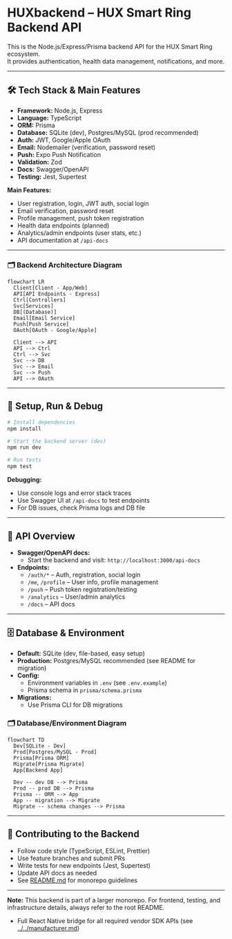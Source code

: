 # HUXbackend – HUX Smart Ring Backend API

This is the Node.js/Express/Prisma backend API for the HUX Smart Ring ecosystem.  
It provides authentication, health data management, notifications, and more.

---

## 🛠️ Tech Stack & Main Features

- **Framework:** Node.js, Express
- **Language:** TypeScript
- **ORM:** Prisma
- **Database:** SQLite (dev), Postgres/MySQL (prod recommended)
- **Auth:** JWT, Google/Apple OAuth
- **Email:** Nodemailer (verification, password reset)
- **Push:** Expo Push Notification
- **Validation:** Zod
- **Docs:** Swagger/OpenAPI
- **Testing:** Jest, Supertest

**Main Features:**
- User registration, login, JWT auth, social login
- Email verification, password reset
- Profile management, push token registration
- Health data endpoints (planned)
- Analytics/admin endpoints (user stats, etc.)
- API documentation at `/api-docs`

---

### 🗂️ Backend Architecture Diagram

```mermaid
flowchart LR
  Client[Client - App/Web]
  API[API Endpoints - Express]
  Ctrl[Controllers]
  Svc[Services]
  DB[(Database)]
  Email[Email Service]
  Push[Push Service]
  OAuth[OAuth - Google/Apple]

  Client --> API
  API --> Ctrl
  Ctrl --> Svc
  Svc --> DB
  Svc --> Email
  Svc --> Push
  API --> OAuth
```

---

## 🚀 Setup, Run & Debug

```sh
# Install dependencies
npm install

# Start the backend server (dev)
npm run dev

# Run tests
npm test
```

**Debugging:**
- Use console logs and error stack traces
- Use Swagger UI at `/api-docs` to test endpoints
- For DB issues, check Prisma logs and DB file

---

## 🔗 API Overview

- **Swagger/OpenAPI docs:**
  - Start the backend and visit: `http://localhost:3000/api-docs`
- **Endpoints:**
  - `/auth/*` – Auth, registration, social login
  - `/me`, `/profile` – User info, profile management
  - `/push` – Push token registration/testing
  - `/analytics` – User/admin analytics
  - `/docs` – API docs

---

## 🗄️ Database & Environment

- **Default:** SQLite (dev, file-based, easy setup)
- **Production:** Postgres/MySQL recommended (see README for migration)
- **Config:**
  - Environment variables in `.env` (see `.env.example`)
  - Prisma schema in `prisma/schema.prisma`
- **Migrations:**
  - Use Prisma CLI for DB migrations

### 🗂️ Database/Environment Diagram

```mermaid
flowchart TD
  Dev[SQLite - Dev]
  Prod[Postgres/MySQL - Prod]
  Prisma[Prisma ORM]
  Migrate[Prisma Migrate]
  App[Backend App]

  Dev -- dev DB --> Prisma
  Prod -- prod DB --> Prisma
  Prisma -- ORM --> App
  App -- migration --> Migrate
  Migrate -- schema changes --> Prisma
```

---

## 🤝 Contributing to the Backend

- Follow code style (TypeScript, ESLint, Prettier)
- Use feature branches and submit PRs
- Write tests for new endpoints (Jest, Supertest)
- Update API docs as needed
- See [README.md](./README.md) for monorepo guidelines

---

**Note:** This backend is part of a larger monorepo. For frontend, testing, and infrastructure details, always refer to the root README. 

- Full React Native bridge for all required vendor SDK APIs (see [../../manufacturer.md](../../manufacturer.md)) 